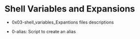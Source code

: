 # Shell Variables and Expansions
* 0x03-shell_variables_Expantions files descriptions

* 0-alias: Script to create an alias
